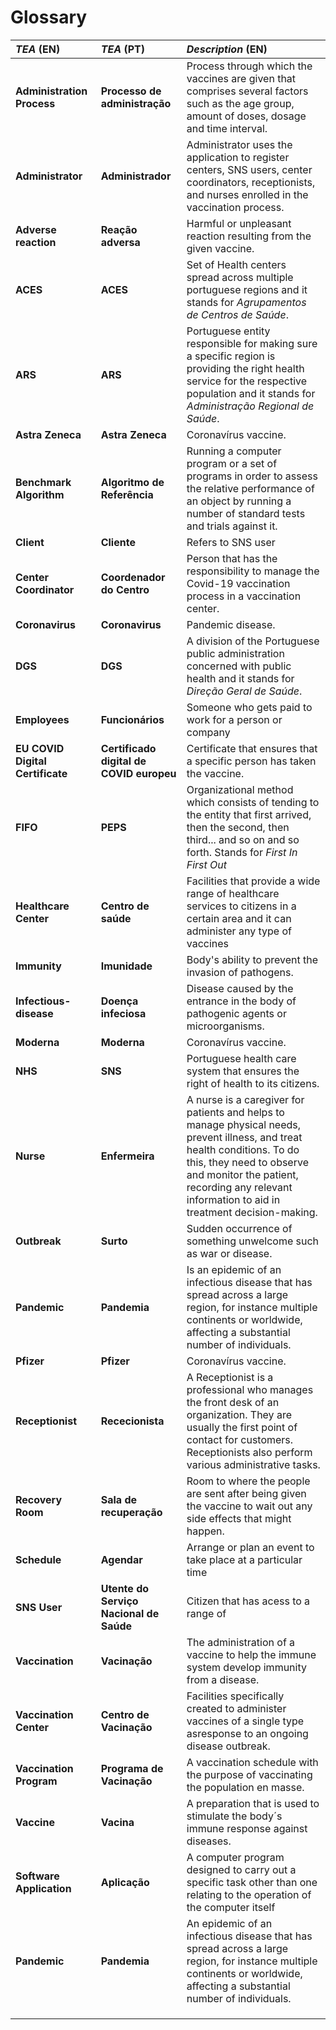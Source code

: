 # Glossary

| **_TEA_** (EN)                   | **_TEA_** (PT)                           | **_Description_** (EN)                                                                                                                                                                                                                                  |                                       
|:---------------------------------|:-----------------------------------------|:--------------------------------------------------------------------------------------------------------------------------------------------------------------------------------------------------------------------------------------------------------|
| **Administration Process**       | **Processo de administração**            | Process through which the vaccines are given that comprises several factors such as the age group, amount of doses, dosage and time interval.                                                                                                           |
| **Administrator**                | **Administrador**                        | Administrator uses the application to register centers, SNS users, center coordinators, receptionists, and nurses enrolled in the vaccination process.                                                                                                  |
| **Adverse reaction**             | **Reação adversa**                       | Harmful or unpleasant reaction resulting from the given vaccine.                                                                                                                                                                                        |
| **ACES**                         | **ACES**                                 | Set of Health centers spread across multiple portuguese regions and it stands for _Agrupamentos_ _de_ _Centros_ _de_ _Saúde_.                                                                                                                           |
| **ARS**                          | **ARS**                                  | Portuguese entity responsible for making sure a specific region is providing the right health service for the respective population and it stands for _Administração_ _Regional_ _de_ _Saúde_.                                                          |
| **Astra Zeneca**                 | **Astra Zeneca**                         | Coronavírus vaccine.                                                                                                                                                                                                                                    |
| **Benchmark Algorithm**          | **Algoritmo de Referência**              | Running a computer program or a set of programs in order to assess the relative performance of an object by running a number of standard tests and trials against it.                                                                                   |
| **Client**                       | **Cliente**                              | Refers to SNS user                                                                                                                                                                                                                                      |
| **Center Coordinator**           | **Coordenador do Centro**                | Person that has the responsibility to manage the Covid-19 vaccination process in a vaccination center.                                                                                                                                                  |
| **Coronavirus**                  | **Coronavirus**                          | Pandemic disease.                                                                                                                                                                                                                                       |
| **DGS**                          | **DGS**                                  | A division of the Portuguese public administration concerned with public health and it stands for _Direção_ _Geral_ _de_ _Saúde_.                                                                                                                       |
| **Employees**                    | **Funcionários**                         | Someone who gets paid to work for a person or company                                                                                                                                                                                                   |
| **EU COVID Digital Certificate** | **Certificado digital de COVID europeu** | Certificate that ensures that a specific person has taken the vaccine.                                                                                                                                                                                  |
| **FIFO**                         | **PEPS**                                 | Organizational method which consists of tending to the entity that first arrived, then the second, then third... and so on and so forth. Stands for _First In First Out_                                                                                | 
| **Healthcare Center**            | **Centro de saúde**                      | Facilities that provide a wide range of healthcare services to citizens in a certain area and it can administer any type of vaccines                                                                                                                    |
| **Immunity**                     | **Imunidade**                            | Body's ability to prevent the invasion of pathogens.                                                                                                                                                                                                    |
| **Infectious-disease**           | **Doença infeciosa**                     | Disease caused by the entrance in the body of pathogenic agents or microorganisms.                                                                                                                                                                      |
| **Moderna**                      | **Moderna**                              | Coronavírus vaccine.                                                                                                                                                                                                                                    |
| **NHS**                          | **SNS**                                  | Portuguese health care system that ensures the right of health to its citizens.                                                                                                                                                                         |
| **Nurse**                        | **Enfermeira**                           | A nurse is a caregiver for patients and helps to manage physical needs, prevent illness, and treat health conditions. To do this, they need to observe and monitor the patient, recording any relevant information to aid in treatment decision-making. |
| **Outbreak**                     | **Surto**                                | Sudden occurrence of something unwelcome such as war or disease.                                                                                                                                                                                        |
| **Pandemic**                     | **Pandemia**                             | Is an epidemic of an infectious disease that has spread across a large region, for instance multiple continents or worldwide, affecting a substantial number of individuals.                                                                            |
| **Pfizer**                       | **Pfizer**                               | Coronavírus vaccine.                                                                                                                                                                                                                                    |
| **Receptionist**                 | **Rececionista**                         | A Receptionist is a professional who manages the front desk of an organization. They are usually the first point of contact for customers. Receptionists also perform various administrative tasks.                                                     |
| **Recovery Room**                | **Sala de recuperação**                  | Room to where the people are sent after being given the vaccine to wait out any side effects that might happen.                                                                                                                                         |
| **Schedule**                     | **Agendar**                              | Arrange or plan an event to take place at a particular time                                                                                                                                                                                             |
| **SNS User**                     | **Utente do Serviço Nacional de Saúde**  | Citizen that has acess to a range of                                                                                                                                                                                                                    |
| **Vaccination**                  | **Vacinação**                            | The administration of a vaccine to help the immune system develop immunity from a disease.                                                                                                                                                              |
| **Vaccination Center**           | **Centro de Vacinação**                  | Facilities specifically created to administer vaccines of a single type asresponse to an ongoing disease outbreak.                                                                                                                                      |
| **Vaccination Program**          | **Programa de Vacinação**                | A vaccination schedule with the purpose of vaccinating the population en masse.                                                                                                                                                                         |
| **Vaccine**                      | **Vacina**                               | A preparation that is used to stimulate the body´s immune response against diseases.                                                                                                                                                                    |
| **Software Application**         | **Aplicação**                            | A computer program designed to carry out a specific task other than one relating to the operation of the computer itself                                                                                                                                |
| **Pandemic**                     | **Pandemia**                             | An epidemic of an infectious disease that has spread across a large region, for instance multiple continents or worldwide, affecting a substantial number of individuals.                                                                               |
|                                  |                                          |                                                                                                                                                                                                                                                         |
|                                  |                                          |                                                                                                                                                                                                                                                         |
|                                  |                                          |                                                                                                                                                                                                                                                         |
